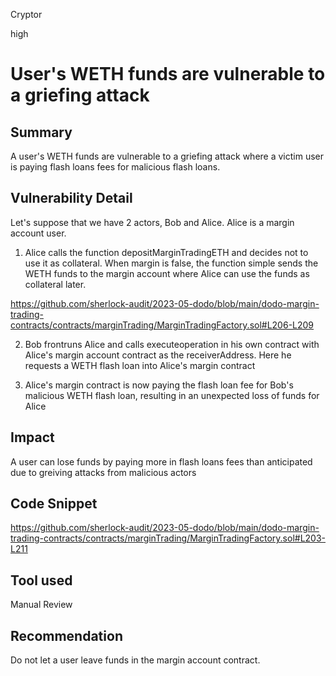 Cryptor

high

# User's WETH funds are vulnerable to a griefing attack

## Summary
A user's WETH funds are vulnerable to a griefing attack where a victim user is paying flash loans fees for malicious flash loans. 

## Vulnerability Detail

Let's  suppose that we have 2 actors, Bob and Alice. Alice is a margin account user. 

1. Alice calls the function depositMarginTradingETH and decides not to use it as collateral. When margin is false, the function simple sends the WETH funds to the margin account where Alice can use the funds as collateral later.

https://github.com/sherlock-audit/2023-05-dodo/blob/main/dodo-margin-trading-contracts/contracts/marginTrading/MarginTradingFactory.sol#L206-L209

2. Bob frontruns Alice and calls executeoperation in his own contract with Alice's margin account contract as the receiverAddress. Here he requests a WETH flash loan into Alice's margin contract

3. Alice's margin contract is now paying the flash loan fee for Bob's malicious WETH flash loan, resulting in an unexpected loss of funds for Alice 

## Impact

A user can lose funds by paying more in flash loans fees than anticipated due to greiving attacks from malicious actors

## Code Snippet


https://github.com/sherlock-audit/2023-05-dodo/blob/main/dodo-margin-trading-contracts/contracts/marginTrading/MarginTradingFactory.sol#L203-L211

## Tool used

Manual Review

## Recommendation

Do not let a user leave funds in the margin account contract.